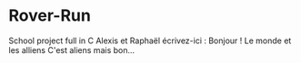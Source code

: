 # Rover-Run
School project full in C
Alexis et Raphaël écrivez-ici : 
Bonjour ! Le monde et les alliens 
C'est aliens mais bon...